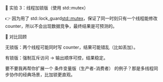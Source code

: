 🧪 实验 3：线程加锁版（使用 std::mutex）

👉 因为用了 std::lock_guard<std::mutex>，保证了同一时刻只有一个线程能修改 counter，所以不会出现数据竞争，最终结果是可预测的。

🔑 对比回顾

无锁版：两个线程可能同时写 counter，结果可能错乱（比如丢加）。

有锁版：强制互斥访问 → 输出顺序可控，结果稳定。

要不要我再帮你扩展一个 条件变量版（生产者-消费者） 的例子？那是多线程同步协作的经典场景，比加锁更直观。